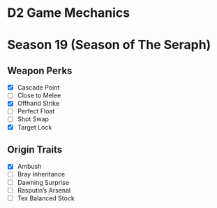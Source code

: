 # D2 Game Mechanics
# Season 19 (Season of The Seraph)
## Weapon Perks
- [x] Cascade Point
- [ ] Close to Melee
- [x] Offhand Strike
- [ ] Perfect Float
- [ ] Shot Swap
- [x] Target Lock

## Origin Traits
- [x] Ambush
- [ ] Bray Inheritance
- [ ] Dawning Surprise
- [ ] Rasputin’s Arsenal
- [ ] Tex Balanced Stock
